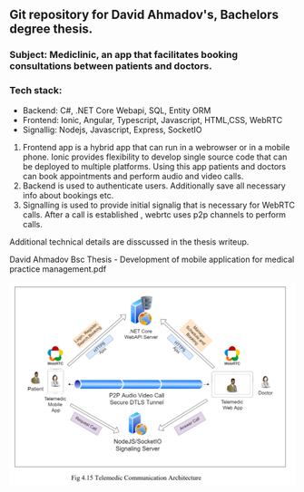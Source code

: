 ## Git repository for David Ahmadov's, Bachelors degree thesis.

### Subject: Mediclinic, an app that facilitates booking consultations between patients and doctors.

### Tech stack:

- Backend: C#, .NET Core Webapi, SQL, Entity ORM
- Frontend: Ionic, Angular, Typescript, Javascript, HTML,CSS, WebRTC
- Signallig: Nodejs, Javascript, Express, SocketIO

1. Frontend app is a hybrid app that can run in a webrowser or in a mobile phone. Ionic provides flexibility to develop single source code that can be deployed to multiple platforms. Using this app patients and doctors can book appointments and perform audio and video calls.
2. Backend is used to authenticate users. Additionally save all necessary info about bookings etc.
3. Signalling is used to provide initial signalig that is necessary for WebRTC calls. After a call is established , webrtc uses p2p channels to perform calls.

Additional technical details are disscussed in the thesis writeup.

David Ahmadov Bsc Thesis - Development of mobile application for medical practice management.pdf

![Alt text](telemedic-architecture.png?raw=true "Telemedic Communication Architecture")
